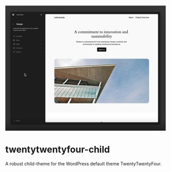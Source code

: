 ![TwentyTwentyFourChild](TwentyTwentyFourScreenshot.jpg "TwentyTwentyFourChild")
# twentytwentyfour-child
A robust child-theme for the WordPress default theme TwentyTwentyFour.
